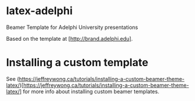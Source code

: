 # latex-adelphi
Beamer Template for Adelphi University presentations

Based on the template at [http://brand.adelphi.edu].

# Installing a custom template

See (https://jeffreywong.ca/tutorials/installing-a-custom-beamer-theme-latex/)[https://jeffreywong.ca/tutorials/installing-a-custom-beamer-theme-latex/] for more info about installing custom beamer templates.
